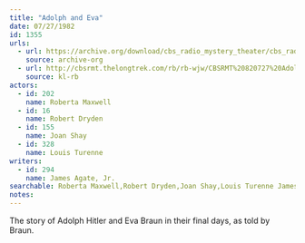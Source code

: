 ```yaml
---
title: "Adolph and Eva"
date: 07/27/1982
id: 1355
urls: 
  - url: https://archive.org/download/cbs_radio_mystery_theater/cbs_radio_mystery_theater-1351-1399.zip/cbs_radio_mystery_theater-1351-1399%2Fcbsrmt_1355_adolf_and_eva.mp3
    source: archive-org
  - url: http://cbsrmt.thelongtrek.com/rb/rb-wjw/CBSRMT%20820727%20Adolph%20and%20Eva_wjw.mp3
    source: kl-rb
actors:  
  - id: 202
    name: Roberta Maxwell  
  - id: 16
    name: Robert Dryden  
  - id: 155
    name: Joan Shay  
  - id: 328
    name: Louis Turenne
writers:  
  - id: 294
    name: James Agate, Jr.
searchable: Roberta Maxwell,Robert Dryden,Joan Shay,Louis Turenne James Agate, Jr.
notes:  
---
```

The story of Adolph Hitler and Eva Braun in their final days, as told by Braun.